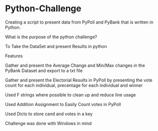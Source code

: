 # Python-Challenge

Creating a script to present data from PyPoll and PyBank that is written in Python.


What is the purpose of the python challenge?

To Take the DataSet and present Results in python

Features

Gather and present the Average Change and Min/Max changes in the PyBank Dataset and export to a txt file

Gather and present the Electorial Results in PyPoll by presenting the vote count for each individual, precentage for each individual and winner

Used F strings where possible to clean up and reduce line usage

Used Addition Assignment to Easily Count votes in PyPoll

Used Dicts to store cand and votes in a key



Challenge was done with Windows in mind 








